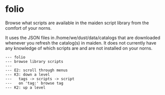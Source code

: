 # folio

Browse what scripts are available in the maiden script library from the comfort of your norns.

It uses the JSON files in /home/we/dust/data/catalogs that are downloaded whenever you refresh the catalog(s) in maiden.
It does not currently have any knowledge of which scripts are and are not installed on your norns.

```
--- folio
--- browse library scripts
---
--- E2: scroll through menus
--- K3: down a level
---   tags -> scripts -> script
---   on 'tag:' browse tag
--- K2: up a level
```
